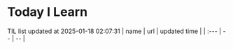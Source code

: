 # Today I Learn 
TIL list updated at 2025-01-18 02:07:31
| name | url | updated time |
| :--- | -- | -- |
